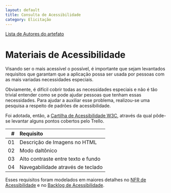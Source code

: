 ```yaml
---
layout: default
title: Consulta de Acessibilidade
category: Elicitação
---
```


[Lista de Autores do artefato](/artefatos.html)

# Materiais de Acessibilidade

Visando ser o mais acessível o possível, é importante que sejam levantados requisitos que garantam que a aplicação possa ser usada por pessoas com as mais variadas necessidades especiais.

Obviamente, é difícil cobrir todas as necessidades especiais e não é tão trivial entender como se pode ajudar pessoas que tenham essas necessidades. Para ajudar a auxiliar esse problema, realizou-se uma pesquisa a respeito de padrões de acessibilidade.

Foi adotada, então, a [Cartilha de Acessibilidade W3C](http://www.w3c.br/pub/Materiais/PublicacoesW3C/cartilha-w3cbr-acessibilidade-web-fasciculo-I.html), através da qual pôde-se levantar alguns pontos cobertos pelo Trello.

| # | Requisito |
|  --: |   :--  |
| 01 | Descrição de Imagens no HTML |
| 02 | Modo daltônico |
| 03 | Alto contraste entre texto e fundo |
| 04 | Navegabilidade através de teclado |

Esses requisitos foram modelados em maiores detalhes no [NFR de Acessibilidade](nfr.html#acessibilidade) e no [Backlog de Acessibilidade](tema%20acessibilidade.html#backlog-do-produto-acessibilidade).
